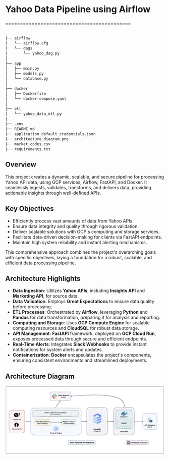 
# Yahoo Data Pipeline using Airflow
===========================================
    
    .              
    ├── airflow  
    |   └── airflow.cfg                           
    │   └── dags 
    |       └── yahoo_dag.py
    │
    ├── app                                 
    │   ├── main.py                            
    │   ├── models.py                          
    │   └── database.py 
    │
    ├── docker    
    │   ├── Dockerfile                        
    │   └── docker-compose.yaml                           
    │
    ├── etl                                 
    |   └── yahoo_data_etl.py 
    |
    ├── .env                               
    ├── README.md                          
    ├── application_default_credentials.json 
    ├── architecture_diagram.png            
    ├── market_codes.csv                  
    ├── requirements.txt     

## Overview

This project creates a dynamic, scalable, and secure pipeline for processing Yahoo API data, using GCP services, Airflow, FastAPI, and Docker. It seamlessly ingests, validates, transforms, and delivers data, providing actionable insights through well-defined APIs.


## Key Objectives

- Efficiently process vast amounts of data from Yahoo APIs.
- Ensure data integrity and quality through rigorous validation.
- Deliver scalable solutions with GCP's computing and storage services.
- Facilitate data-driven decision-making for clients via FastAPI endpoints.
- Maintain high system reliability and instant alerting mechanisms.


This comprehensive approach combines the project's overarching goals with specific objectives, laying a foundation for a robust, scalable, and efficient data processing pipeline.


## Architecture Highlights

- **Data Ingestion**: Utilizes **Yahoo APIs**, including **Insights API** and **Marketing API**, for source data.
- **Data Validation**: Employs **Great Expectations** to ensure data quality before processing.
- **ETL Processes**: Orchestrated by **Airflow**, leveraging **Python** and **Pandas** for data transformation, preparing it for analysis and reporting.
- **Computing and Storage**: Uses **GCP Compute Engine** for scalable computing resources and **CloudSQL** for robust data storage.
- **API Management**: **FastAPI** framework, deployed on **GCP Cloud Run**, exposes processed data through secure and efficient endpoints.
- **Real-Time Alerts**: Integrates **Slack Webhooks** to provide instant notifications for system alerts and updates.
- **Containerization**: **Docker** encapsulates the project's components, ensuring consistent environments and streamlined deployments.




## Architecture Diagram

![alt text](https://github.com/sheoran19/yahoo-airflow-data-engineering-project/blob/main/architecture_diagram.png)
